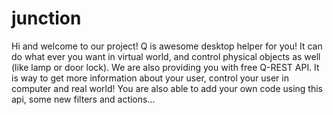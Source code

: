 # junction
Hi and welcome to our project!
Q is awesome desktop helper for you!
It can do what ever you  want in virtual world,
and control physical objects as well (like lamp or door lock).
We are also providing you with free Q-REST API.
It is way to get more information about your user,
control your user in computer and real world!
You are also able to add your own code using this api, some
new filters and actions...
